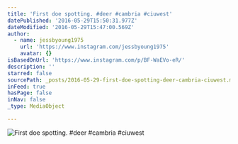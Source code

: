 ```yaml
---
title: 'First doe spotting. #deer #cambria #ciuwest'
datePublished: '2016-05-29T15:50:31.977Z'
dateModified: '2016-05-29T15:47:00.569Z'
author:
  - name: jessbyoung1975
    url: 'https://www.instagram.com/jessbyoung1975'
    avatar: {}
isBasedOnUrl: 'https://www.instagram.com/p/BF-WaEVo-eR/'
description: ''
starred: false
sourcePath: _posts/2016-05-29-first-doe-spotting-deer-cambria-ciuwest.md
inFeed: true
hasPage: false
inNav: false
_type: MediaObject

---
```

![First doe spotting. #deer #cambria #ciuwest](https://scontent.cdninstagram.com/t51.2885-15/s640x640/sh0.08/e35/13277659_1195660357132459_1958052155_n.jpg?ig_cache_key=MTI2MDU0MzQ5NDA5Nzk4NzQ3Mw%3D%3D.2)